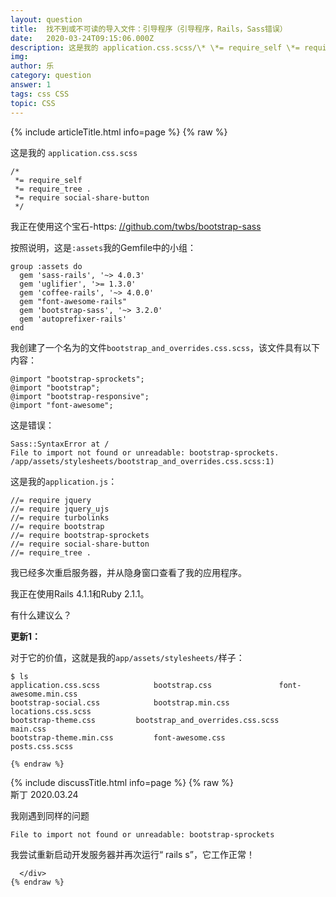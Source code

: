 ```yaml
---
layout: question
title:  找不到或不可读的导入文件：引导程序（引导程序，Rails，Sass错误）
date:   2020-03-24T09:15:06.000Z
description: 这是我的 application.css.scss/\* \*= require_self \*= require_tree . \*= require...
img: 
author: 乐
category: question
answer: 1
tags: css CSS
topic: CSS
---
```

<div class="article-root">
  <div class="article">
    {% include articleTitle.html info=page %}
    {% raw %}
    <div class="article-content"><p><font style="vertical-align: inherit;"><font style="vertical-align: inherit;">这是我的 </font></font><code>application.css.scss</code></p>

<pre><code>/*<font></font>
 *= require_self<font></font>
 *= require_tree .<font></font>
 *= require social-share-button<font></font>
 */<font></font>
</code></pre>

<p><font style="vertical-align: inherit;"><font style="vertical-align: inherit;">我正在使用这个宝石-https: </font></font><a href="https://github.com/twbs/bootstrap-sass" rel="noreferrer"><font style="vertical-align: inherit;"><font style="vertical-align: inherit;">//github.com/twbs/bootstrap-sass</font></font></a></p>

<p><font style="vertical-align: inherit;"><font style="vertical-align: inherit;">按照说明，这是</font></font><code>:assets</code><font style="vertical-align: inherit;"><font style="vertical-align: inherit;">我的Gemfile中的小组：</font></font></p>

<pre><code>group :assets do<font></font>
  gem 'sass-rails', '~&gt; 4.0.3'<font></font>
  gem 'uglifier', '&gt;= 1.3.0'<font></font>
  gem 'coffee-rails', '~&gt; 4.0.0'<font></font>
  gem "font-awesome-rails"<font></font>
  gem 'bootstrap-sass', '~&gt; 3.2.0'<font></font>
  gem 'autoprefixer-rails'<font></font>
end<font></font>
</code></pre>

<p><font style="vertical-align: inherit;"><font style="vertical-align: inherit;">我创建了一个名为的文件</font></font><code>bootstrap_and_overrides.css.scss</code><font style="vertical-align: inherit;"><font style="vertical-align: inherit;">，该</font><font style="vertical-align: inherit;">文件</font><font style="vertical-align: inherit;">具有以下内容：</font></font></p>

<pre><code>@import "bootstrap-sprockets";<font></font>
@import "bootstrap";<font></font>
@import "bootstrap-responsive";<font></font>
@import "font-awesome";<font></font>
</code></pre>

<p><font style="vertical-align: inherit;"><font style="vertical-align: inherit;">这是错误：</font></font></p>

<pre><code>Sass::SyntaxError at /<font></font>
File to import not found or unreadable: bootstrap-sprockets.<font></font>
/app/assets/stylesheets/bootstrap_and_overrides.css.scss:1)<font></font>
</code></pre>

<p><font style="vertical-align: inherit;"><font style="vertical-align: inherit;">这是我的</font></font><code>application.js</code><font style="vertical-align: inherit;"><font style="vertical-align: inherit;">：</font></font></p>

<pre><code>//= require jquery<font></font>
//= require jquery_ujs<font></font>
//= require turbolinks<font></font>
//= require bootstrap<font></font>
//= require bootstrap-sprockets<font></font>
//= require social-share-button<font></font>
//= require_tree .<font></font>
</code></pre>

<p><font style="vertical-align: inherit;"><font style="vertical-align: inherit;">我已经多次重启服务器，并从隐身窗口查看了我的应用程序。</font></font></p>

<p><font style="vertical-align: inherit;"><font style="vertical-align: inherit;">我正在使用Rails 4.1.1和Ruby 2.1.1。</font></font></p>

<p><font style="vertical-align: inherit;"><font style="vertical-align: inherit;">有什么建议么？</font></font></p>

<p><strong><font style="vertical-align: inherit;"><font style="vertical-align: inherit;">更新1：</font></font></strong></p>

<p><font style="vertical-align: inherit;"><font style="vertical-align: inherit;">对于它的价值，这就是我的</font></font><code>app/assets/stylesheets/</code><font style="vertical-align: inherit;"><font style="vertical-align: inherit;">样子：</font></font></p>

<pre><code>$ ls<font></font>
application.css.scss            bootstrap.css               font-awesome.min.css<font></font>
bootstrap-social.css            bootstrap.min.css           locations.css.scss<font></font>
bootstrap-theme.css         bootstrap_and_overrides.css.scss    main.css<font></font>
bootstrap-theme.min.css         font-awesome.css            posts.css.scss<font></font>
</code></pre></div>
    {% endraw %}
  </div>

  <div class="discuss-wrapper">
    {% include discussTitle.html info=page %}
    {% raw %}
    <div class="discuss-item">
        <div class="discuss-parent">
          <div class="discuss-meta">
            <span class="discuss-user">斯丁</span>
            <span class="discuss-time">2020.03.24</span>
          </div>
          <div class="discuss-comment"><p><font style="vertical-align: inherit;"><font style="vertical-align: inherit;">我刚遇到同样的问题</font></font></p>

<pre><code>File to import not found or unreadable: bootstrap-sprockets
</code></pre>

<p><font style="vertical-align: inherit;"><font style="vertical-align: inherit;">我尝试重新启动开发服务器并再次运行“ rails s”，它工作正常！</font></font></p></div>
        </div>
        
      </div>
    {% endraw %}
  </div>
<div>
